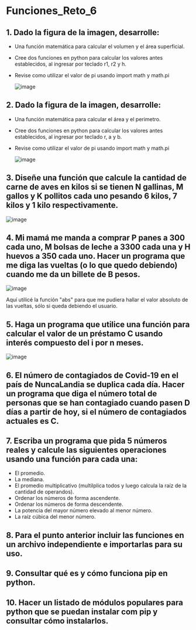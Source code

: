 # Funciones_Reto_6
## 1. Dado la figura de la imagen, desarrolle:
  + Una función matemática para calcular el volumen y el área superficial.
  + Cree dos funciones en python para calcular los valores antes establecidos, al ingresar por teclado r1, r2 y h.
  + Revise como utilizar el valor de pi usando import math y math.pi

    ![image](https://github.com/Cate1911/Funciones_Reto_6/assets/141857246/84d4f163-fd9b-4d0a-b964-a0e7a8b7d9a2)

## 2. Dado la figura de la imagen, desarrolle:
  + Una función matemática para calcular el área y el perimetro.
  + Cree dos funciones en python para calcular los valores antes establecidos, al ingresar por teclado r, a y b.
  + Revise como utilizar el valor de pi usando import math y math.pi

    ![image](https://github.com/Cate1911/Funciones_Reto_6/assets/141857246/6d424424-e1ee-4bca-8084-2ec1fa4a7b38)

## 3. Diseñe una función que calcule la cantidad de carne de aves en kilos si se tienen N gallinas, M gallos y K pollitos cada uno pesando 6 kilos, 7 kilos y 1 kilo respectivamente.
  
  ![image](https://github.com/Cate1911/Funciones_Reto_6/assets/141857246/440e85cb-fa66-4212-a74b-6533926b58f8)

## 4. Mi mamá me manda a comprar P panes a 300 cada uno, M bolsas de leche a 3300 cada una y H huevos a 350 cada uno. Hacer un programa que me diga las vueltas (o lo que quedo debiendo) cuando me da un billete de B pesos.
  
  ![image](https://github.com/Cate1911/Funciones_Reto_6/assets/141857246/db18a7d3-1fcf-4dce-824e-f0a54551302a)

Aquí utilicé la función "abs" para que me pudiera hallar el valor absoluto de las vueltas, sólo si queda debiendo el usuario.
## 5. Haga un programa que utilice una función para calcular el valor de un préstamo C usando interés compuesto del i por n meses.
  
  ![image](https://github.com/Cate1911/Funciones_Reto_6/assets/141857246/c0a1b4bf-910c-422d-ac53-4dbd616ad4f6)

## 6. El número de contagiados de Covid-19 en el país de NuncaLandia se duplica cada día. Hacer un programa que diga el número total de personas que se han contagiado cuando pasen D días a partir de hoy, si el número de contagiados actuales es C.
## 7. Escriba un programa que pida 5 números reales y calcule las siguientes operaciones usando una función para cada una:
  + El promedio.
  + La mediana.
  + El promedio multiplicativo (multilplica todos y luego calcula la raíz de la cantidad de operandos).
  + Ordenar los números de forma ascendente.
  + Ordenar los números de forma descendente.
  + La potencia del mayor número elevado al menor número.
  + La raíz cúbica del menor número.
## 8. Para el punto anterior incluir las funciones en un archivo independiente e importarlas para su uso.
## 9. Consultar qué es y cómo funciona pip en python.
## 10. Hacer un listado de módulos populares para python que se puedan instalar com pip y consultar cómo instalarlos.
